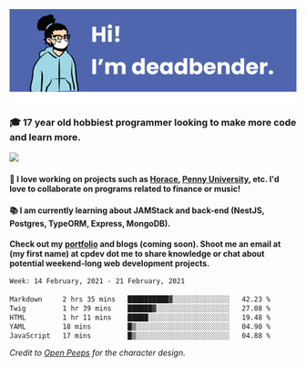 ![banner](banner.png)

### 🎓 17 year old hobbiest programmer looking to make more code and learn more.

<a href="https://twitter.com/KO4JZT"><img src="https://img.shields.io/badge/ko4jzt%20-%231DA1F2.svg?&style=for-the-badge&logo=Twitter&logoColor=white"/></a>

#### 📝 I love working on projects such as [Horace](https://github.com/knights-of-academia/horace), [Penny University](https://github.com/penny-university/penny_university), etc. I'd love to collaborate on programs related to finance or music!

#### 📚 I am currently learning about JAMStack and back-end (NestJS, Postgres, TypeORM, Express, MongoDB). 

**Check out my [portfolio](https://cpdev.me) and blogs (coming soon). Shoot me an email at (my first name) at cpdev dot me to share knowledge or chat about potential weekend-long web development projects.**



<!--START_SECTION:waka-->
```text
Week: 14 February, 2021 - 21 February, 2021

Markdown     2 hrs 35 mins   ██████████▓░░░░░░░░░░░░░░   42.23 % 
Twig         1 hr 39 mins    ██████▓░░░░░░░░░░░░░░░░░░   27.08 % 
HTML         1 hr 11 mins    █████░░░░░░░░░░░░░░░░░░░░   19.48 % 
YAML         18 mins         █▒░░░░░░░░░░░░░░░░░░░░░░░   04.90 % 
JavaScript   17 mins         █▒░░░░░░░░░░░░░░░░░░░░░░░   04.88 % 
```
<!--END_SECTION:waka-->

*Credit to [Open Peeps](https://www.openpeeps.com/) for the character design.*
